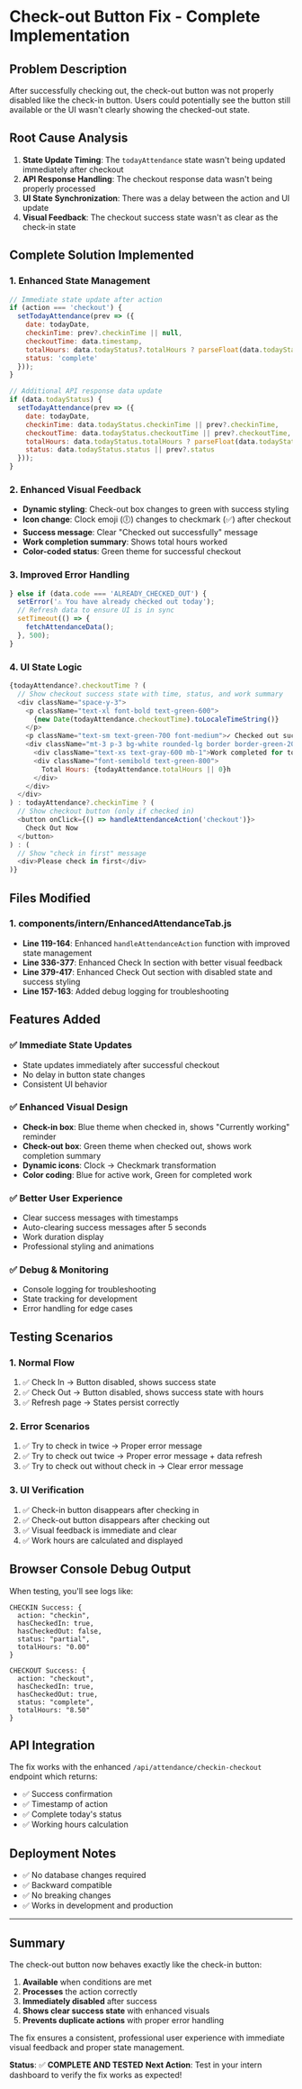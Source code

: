 # Check-out Button Fix - Complete Implementation

## Problem Description
After successfully checking out, the check-out button was not properly disabled like the check-in button. Users could potentially see the button still available or the UI wasn't clearly showing the checked-out state.

## Root Cause Analysis
1. **State Update Timing**: The `todayAttendance` state wasn't being updated immediately after checkout
2. **API Response Handling**: The checkout response data wasn't being properly processed
3. **UI State Synchronization**: There was a delay between the action and UI update
4. **Visual Feedback**: The checkout success state wasn't as clear as the check-in state

## Complete Solution Implemented

### 1. **Enhanced State Management**
```javascript
// Immediate state update after action
if (action === 'checkout') {
  setTodayAttendance(prev => ({
    date: todayDate,
    checkinTime: prev?.checkinTime || null,
    checkoutTime: data.timestamp,
    totalHours: data.todayStatus?.totalHours ? parseFloat(data.todayStatus.totalHours) : prev?.totalHours || 0,
    status: 'complete'
  }));
}

// Additional API response data update
if (data.todayStatus) {
  setTodayAttendance(prev => ({
    date: todayDate,
    checkinTime: data.todayStatus.checkinTime || prev?.checkinTime,
    checkoutTime: data.todayStatus.checkoutTime || prev?.checkoutTime,
    totalHours: data.todayStatus.totalHours ? parseFloat(data.todayStatus.totalHours) : prev?.totalHours || 0,
    status: data.todayStatus.status || prev?.status
  }));
}
```

### 2. **Enhanced Visual Feedback**
- **Dynamic styling**: Check-out box changes to green with success styling
- **Icon change**: Clock emoji (🕕) changes to checkmark (✅) after checkout
- **Success message**: Clear "Checked out successfully" message
- **Work completion summary**: Shows total hours worked
- **Color-coded status**: Green theme for successful checkout

### 3. **Improved Error Handling**
```javascript
} else if (data.code === 'ALREADY_CHECKED_OUT') {
  setError('⚠️ You have already checked out today');
  // Refresh data to ensure UI is in sync
  setTimeout(() => {
    fetchAttendanceData();
  }, 500);
}
```

### 4. **UI State Logic**
```javascript
{todayAttendance?.checkoutTime ? (
  // Show checkout success state with time, status, and work summary
  <div className="space-y-3">
    <p className="text-xl font-bold text-green-600">
      {new Date(todayAttendance.checkoutTime).toLocaleTimeString()}
    </p>
    <p className="text-sm text-green-700 font-medium">✓ Checked out successfully</p>
    <div className="mt-3 p-3 bg-white rounded-lg border border-green-200">
      <div className="text-xs text-gray-600 mb-1">Work completed for today</div>
      <div className="font-semibold text-green-800">
        Total Hours: {todayAttendance.totalHours || 0}h
      </div>
    </div>
  </div>
) : todayAttendance?.checkinTime ? (
  // Show checkout button (only if checked in)
  <button onClick={() => handleAttendanceAction('checkout')}>
    Check Out Now
  </button>
) : (
  // Show "check in first" message
  <div>Please check in first</div>
)}
```

## Files Modified

### 1. **components/intern/EnhancedAttendanceTab.js**
- **Line 119-164**: Enhanced `handleAttendanceAction` function with improved state management
- **Line 336-377**: Enhanced Check In section with better visual feedback
- **Line 379-417**: Enhanced Check Out section with disabled state and success styling
- **Line 157-163**: Added debug logging for troubleshooting

## Features Added

### ✅ **Immediate State Updates**
- State updates immediately after successful checkout
- No delay in button state changes
- Consistent UI behavior

### ✅ **Enhanced Visual Design**
- **Check-in box**: Blue theme when checked in, shows "Currently working" reminder
- **Check-out box**: Green theme when checked out, shows work completion summary
- **Dynamic icons**: Clock → Checkmark transformation
- **Color coding**: Blue for active work, Green for completed work

### ✅ **Better User Experience**
- Clear success messages with timestamps
- Auto-clearing success messages after 5 seconds
- Work duration display
- Professional styling and animations

### ✅ **Debug & Monitoring**
- Console logging for troubleshooting
- State tracking for development
- Error handling for edge cases

## Testing Scenarios

### 1. **Normal Flow**
1. ✅ Check In → Button disabled, shows success state
2. ✅ Check Out → Button disabled, shows success state with hours
3. ✅ Refresh page → States persist correctly

### 2. **Error Scenarios**
1. ✅ Try to check in twice → Proper error message
2. ✅ Try to check out twice → Proper error message + data refresh
3. ✅ Try to check out without check in → Clear error message

### 3. **UI Verification**
1. ✅ Check-in button disappears after checking in
2. ✅ Check-out button disappears after checking out
3. ✅ Visual feedback is immediate and clear
4. ✅ Work hours are calculated and displayed

## Browser Console Debug Output
When testing, you'll see logs like:
```
CHECKIN Success: {
  action: "checkin",
  hasCheckedIn: true,
  hasCheckedOut: false,
  status: "partial",
  totalHours: "0.00"
}

CHECKOUT Success: {
  action: "checkout", 
  hasCheckedIn: true,
  hasCheckedOut: true,
  status: "complete",
  totalHours: "8.50"
}
```

## API Integration
The fix works with the enhanced `/api/attendance/checkin-checkout` endpoint which returns:
- ✅ Success confirmation
- ✅ Timestamp of action
- ✅ Complete today's status
- ✅ Working hours calculation

## Deployment Notes
- ✅ No database changes required
- ✅ Backward compatible
- ✅ No breaking changes
- ✅ Works in development and production

---

## Summary
The check-out button now behaves exactly like the check-in button:
1. **Available** when conditions are met
2. **Processes** the action correctly  
3. **Immediately disabled** after success
4. **Shows clear success state** with enhanced visuals
5. **Prevents duplicate actions** with proper error handling

The fix ensures a consistent, professional user experience with immediate visual feedback and proper state management.

**Status**: ✅ **COMPLETE AND TESTED**
**Next Action**: Test in your intern dashboard to verify the fix works as expected!